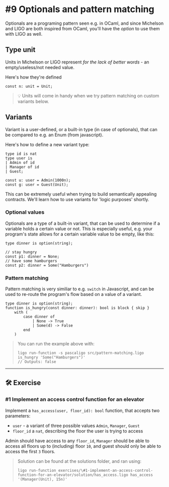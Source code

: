 # #9 Optionals and pattern matching

Optionals are a programing pattern seen e.g. in OCaml, and since Michelson and LIGO are both inspired from OCaml, you'll have the *option* to use them with LIGO as well.

## Type unit

Units in Michelson or LIGO represent *for the lack of better words* - an empty/useless/not needed value.

Here's how they're defined

```
const n: unit = Unit;
```

> 💡 Units will come in handy when we try pattern matching on custom variants below.

## Variants

Variant is a user-defined, or a built-in type (in case of optionals), that can be compared to e.g. an Enum (from javascript).

Here's how to define a new variant type:

```
type id is nat
type user is
| Admin of id
| Manager of id
| Guest;

const u: user = Admin(1000n);
const g: user = Guest(Unit);
```

This can be extremely useful when trying to build semantically appealing contracts. We'll learn how to use variants for 'logic purposes' shortly.

### Optional values

Optionals are a type of a built-in variant, that can be used to determine if a variable holds a certain value or not. This is especially useful, e.g. your program's state allows for a certain variable value to be empty, like this:

```
type dinner is option(string);

// stay hungry
const p1: dinner = None;
// have some hamburgers
const p2: dinner = Some("Hamburgers")
```

### Pattern matching

Pattern matching is very similiar to e.g. `switch` in Javascript, and can be used to re-route the program's flow based on a value of a variant. 

```
type dinner is option(string);
function is_hungry(const dinner: dinner): bool is block { skip } 
    with (
        case dinner of 
            | None -> True
            | Some(d) -> False
        end
    )
```
> You can run the example above with:
> ```
> ligo run-function -s pascaligo src/pattern-matching.ligo is_hungry 'Some("Hamburgers")'
> // Outputs: false
> ```


---

## 🛠 Exercise

### #1 Implement an access control function for an elevator

Implement a `has_access(user, floor_id): bool` function, that accepts two parameters:

- `user` - a variant of three possible values `Admin`, `Manager`, `Guest`
- `floor_id` a `nat`, describing the floor the user is trying to access

Admin should have access to any `floor_id`, `Manager` should be able to access all floors up to (including) floor `10`, and guest should only be able to access the first `3` floors.

> Solution can be found at the solutions folder, and ran using:
> ```
> ligo run-function exercises/\#1-implement-an-access-control-function-for-an-elevator/solution/has_access.ligo has_access '(Manager(Unit), 15n)'
> ```